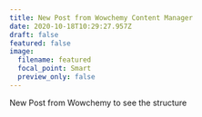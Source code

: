 ```yaml
---
title: New Post from Wowchemy Content Manager
date: 2020-10-18T10:29:27.957Z
draft: false
featured: false
image:
  filename: featured
  focal_point: Smart
  preview_only: false
---
```

New Post from Wowchemy to see the structure